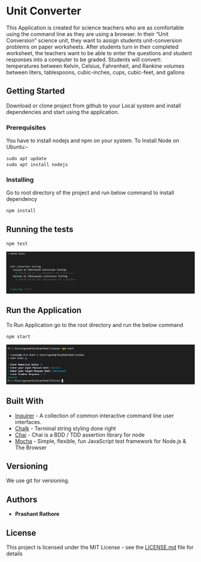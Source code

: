 # Unit Converter

This Application is created for science teachers who are as comfortable using the command line as they are using a browser. In their “Unit Conversion” science unit, they want to assign students unit-conversion problems on paper worksheets. After students turn in their completed worksheet, the teachers want to be able to enter the questions and student responses into a computer to be graded. Students will convert:
temperatures between Kelvin, Celsius, Fahrenheit, and Rankine
volumes between liters, tablespoons, cubic-inches, cups, cubic-feet, and gallons

## Getting Started

Download or clone project from github to your Local system and install dependencies and start using the application.

### Prerequisites

You have to install nodejs and npm on your system.
To Install Node on Ubuntu:-
```
sudo apt update
sudo apt install nodejs
```

### Installing
Go to root directory of the project and run below command to install dependency

```
npm install
```

## Running the tests

```
npm test
```
![Screenshot](Capture.PNG)

## Run the Application

To Run Application go to the root directory and run the below command

```
npm start
```
![Screenshot](start.PNG)

## Built With

* [Inquirer](https://www.npmjs.com/package/inquirer) - A collection of common interactive command line user interfaces.
* [Chalk](https://www.npmjs.com/package/chalk) - Terminal string styling done right
* [Chai](https://www.npmjs.com/package/chai) - Chai is a BDD / TDD assertion library for node
* [Mocha](https://www.npmjs.com/package/mocha) - Simple, flexible, fun JavaScript test framework for Node.js & The Browser 



## Versioning

We use git for versioning. 

## Authors

* **Prashant Rathore** 

## License

This project is licensed under the MIT License - see the [LICENSE.md](LICENSE.md) file for details
